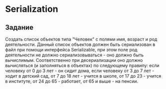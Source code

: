 # Serialization
## Задание
Создать список объектов типа "Человек" с полями имя, возраст и род деятельности. Данный список объектов должен быть сериализован в файл при помощи интерфейса Serializable, при этом поле род деятельности не должно сериализовываться - оно должно быть вычислимым. Соответственно при десериализации оно должно вычисляться (и заполняться в объектах) по следующему правилу: если человеку от 0 до 3 лет - он сидит дома, если человеку от 3 до 7 лет - ходит в детский сад, от 7 до 18 лет - учится в школе, от 17 до 23 - учится в институте, от 24 до 65 - работает, от 65 и выше - на пенсии.
